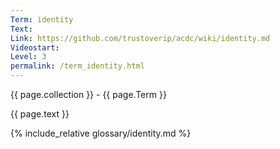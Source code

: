 ```yaml
---
Term: identity
Text: 
Link: https://github.com/trustoverip/acdc/wiki/identity.md
Videostart: 
Level: 3
permalink: /term_identity.html
---
```


{{ page.collection }} - {{ page.Term }}

   {{ page.text }}

{% include_relative glossary/identity.md %}

